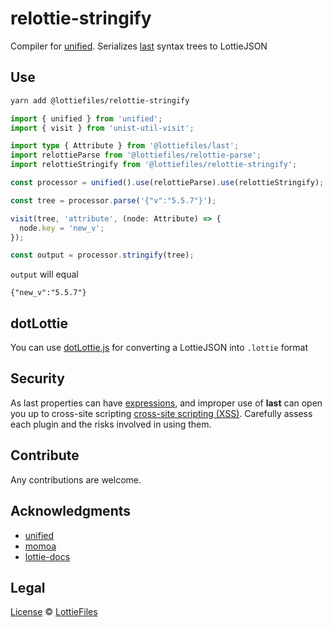 # relottie-stringify

Compiler for [unified]. Serializes [last] syntax trees to LottieJSON

## Use

```sh
yarn add @lottiefiles/relottie-stringify
```

```ts
import { unified } from 'unified';
import { visit } from 'unist-util-visit';

import type { Attribute } from '@lottiefiles/last';
import relottieParse from '@lottiefiles/relottie-parse';
import relottieStringify from '@lottiefiles/relottie-stringify';

const processor = unified().use(relottieParse).use(relottieStringify);

const tree = processor.parse('{"v":"5.5.7"}');

visit(tree, 'attribute', (node: Attribute) => {
  node.key = 'new_v';
});

const output = processor.stringify(tree);
```

`output` will equal

```string
{"new_v":"5.5.7"}
```

## dotLottie

You can use [dotLottie.js] for converting a LottieJSON into `.lottie` format

## Security

As last properties can have [expressions][], and improper use of **last** can open you up to cross-site scripting [cross-site scripting (XSS)][XSS]. Carefully assess each plugin and the risks involved in using them.

## Contribute

Any contributions are welcome.

## Acknowledgments

- [unified][]
- [momoa][]
- [lottie-docs][lottie-docs]

## Legal

[License](license) © [LottieFiles][lottiefiles]

<!-- Definitions -->

[last]: https://github.com/LottieFiles/relottie/tree/main/packages/last

[momoa]: https://github.com/humanwhocodes/momoa

[LottieFiles]: https://github.com/LottieFiles

[lottie-docs]: https://lottiefiles.github.io/lottie-docs/

[unified]: https://github.com/unifiedjs/unified

[dotLottie.js]: https://github.com/dotlottie/dotlottie-js

[expressions]: https://lottiefiles.github.io/lottie-docs/expressions/#expressions

[xss]: https://en.wikipedia.org/wiki/Cross-site_scripting
